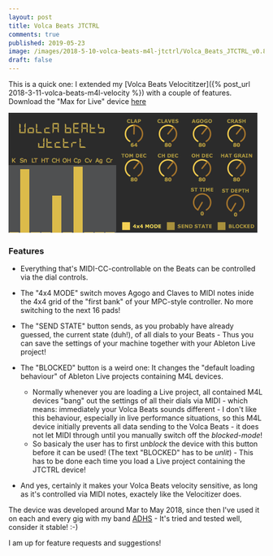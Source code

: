 ```yaml
---
layout: post
title: Volca Beats JTCTRL
comments: true
published: 2019-05-23
image: /images/2018-5-10-volca-beats-m4l-jtctrl/Volca_Beats_JTCTRL_v0.8.3_140.png
draft: false
---
```


This is a quick one: I extended my [Volca Beats Velocititzer]({% post_url 2018-3-11-volca-beats-m4l-velocity %}) with a couple of features.<br>
Download the "Max for Live" device [here](http://www.maxforlive.com/library/device/5479/volca-beats-jtctrl)<br>

![JTCTRL screenshot](/images/2018-5-10-volca-beats-m4l-jtctrl/Volca_Beats_JTCTRL_v0.8.3.png)

<a name="features"></a>
### Features

* Everything that's MIDI-CC-controllable on the Beats can be controlled via the dial controls.

* The "4x4 MODE" switch moves Agogo and Claves to MIDI notes inide the 4x4 grid of the "first bank" of your MPC-style controller. No more switching to the next 16 pads!

* The "SEND STATE" button sends, as you probably have already guessed, the current state (duh!), of all dials to your Beats - Thus you can save the settings of your machine together with your Ableton Live project!

* The "BLOCKED" button is a weird one: It changes the "default loading behaviour" of Ableton Live projects containing M4L devices.
    * Normally whenever you are loading a Live project, all contained M4L devices "bang" out the settings of all their dials via MIDI - which means: immediately your Volca Beats sounds different - I don't like this behaviour, especially in live performance situations, so this M4L device initially prevents all data sending to the Volca Beats - it does not let MIDI through until you manually switch off the _blocked-mode_!
    * So basicaly the user has to first _unblock_ the device with this button before it can be used! (The text "BLOCKED" has to be _unlit_) - This has to be done each time you load a Live project containing the JTCTRL device!

* And yes, certainly it makes your Volca Beats velocity sensitive, as long as it's controlled via MIDI notes, exactely like the Velocitizer does.

The device was developed around Mar to May 2018, since then I've used it on each and every gig with my band [ADHS](https://www.facebook.com/ADHSband/) - It's tried and tested well, consider it stable! :-)

I am up for feature requests and suggestions!
